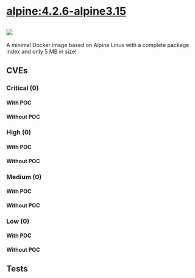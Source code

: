 # [alpine:4.2.6-alpine3.15](https://hub.docker.com/_/alpine?tab=tags)
![](https://img.shields.io/static/v1?label=tag&message=4.2.6-alpine3.15&color=blue)
---
<p>
A minimal Docker image based on Alpine Linux with a complete package index and only 5 MB in size!
</p>

## CVEs
### Critical (0)
#### With POC

#### Without POC


### High (0)
#### With POC

#### Without POC


### Medium (0)
#### With POC

#### Without POC


### Low (0)
#### With POC

#### Without POC


## Tests
